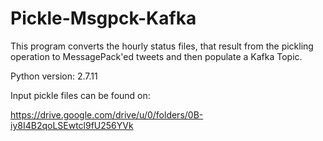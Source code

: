 # Pickle-Msgpck-Kafka

This program converts the hourly status files, that result from the pickling operation to MessagePack'ed tweets and then populate a Kafka Topic.

Python version: 2.7.11

Input pickle files can be found on:

https://drive.google.com/drive/u/0/folders/0B-iy8I4B2qoLSEwtcl9fU256YVk

